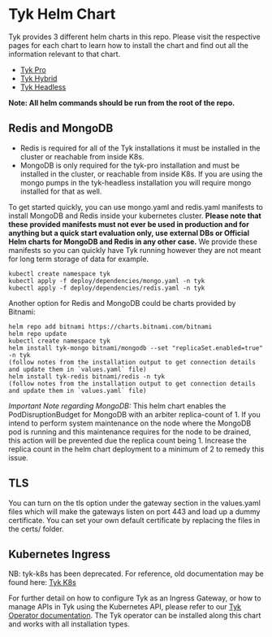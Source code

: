 # Tyk Helm Chart
Tyk provides 3 different helm charts in this repo. Please visit the respective pages for each chart to learn how to install the chart and find out all the information relevant to that chart.  
- [Tyk Pro](https://github.com/TykTechnologies/tyk-helm-chart/tree/master/tyk-pro)
- [Tyk Hybrid](https://github.com/TykTechnologies/tyk-helm-chart/tree/master/tyk-hybrid)
- [Tyk Headless](https://github.com/TykTechnologies/tyk-helm-chart/tree/master/tyk-headless)

**Note: All helm commands should be run from the root of the repo.**

## Redis and MongoDB
- Redis is required for all of the Tyk installations it must be installed in the cluster or reachable from inside K8s.
- MongoDB is only required for the tyk-pro installation and must be installed in the cluster, or reachable from inside K8s. If you are using the mongo pumps in the tyk-headless installation you will require mongo installed for that as well. 

To get started quickly, you can use mongo.yaml and redis.yaml manifests to install MongoDB and Redis inside your kubernetes cluster.
**Please note that these provided manifests must not ever be used in production and for anything but a quick start evaluation only, use external DBs or Official Helm charts for MongoDB and Redis in any other case.**
We provide these manifests so you can quickly have Tyk running however they are not meant for long term storage of data for example.

	kubectl create namespace tyk
	kubectl apply -f deploy/dependencies/mongo.yaml -n tyk
	kubectl apply -f deploy/dependencies/redis.yaml -n tyk

Another option for Redis and MongoDB could be charts provided by Bitnami:

	helm repo add bitnami https://charts.bitnami.com/bitnami
	helm repo update
	kubectl create namespace tyk
	helm install tyk-mongo bitnami/mongodb --set "replicaSet.enabled=true" -n tyk
	(follow notes from the installation output to get connection details and update them in `values.yaml` file)
	helm install tyk-redis bitnami/redis -n tyk
	(follow notes from the installation output to get connection details and update them in `values.yaml` file)

*Important Note regarding MongoDB:* This helm chart enables the PodDisruptionBudget for MongoDB with an arbiter replica-count of 1.  If you intend to perform system maintenance on the node where the MongoDB pod is running and this maintenance requires for the node to be drained, this action will be prevented due the replica count being 1.  Increase the replica count in the helm chart deployment to a minimum of 2 to remedy this issue.

## TLS
You can turn on the tls option under the gateway section in the values.yaml files which will make the gateways listen on port 443 and load up a dummy certificate. You can set your own default certificate by replacing the files in the certs/ folder.

## Kubernetes Ingress
NB: tyk-k8s has been deprecated. For reference, old documentation may be found here: [Tyk K8s](https://github.com/TykTechnologies/tyk-k8s)

For further detail on how to configure Tyk as an Ingress Gateway, or how to manage APIs in Tyk using the Kubernetes API, please refer to our [Tyk Operator documentation](https://github.com/TykTechnologies/tyk-operator/). The Tyk operator can be installed along this chart and works with all installation types.

